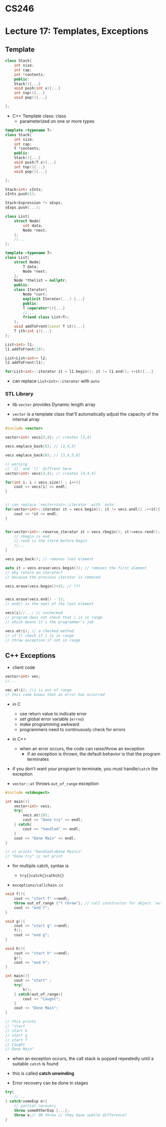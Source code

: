 # CS246
# Lecture 17: Templates, Exceptions

## Template

```cpp
class Stack{
	int size;
	int cap;
	int *contents;
	public:
	Stack(){...}
	void push(int x){...}
	int top(){...}
	void pop(){...}

};
```

- C++ Template class: class
	- parameterized on one or more types
```cpp
template <typename T>
class Stack{
	int size;
	int cap;
	T *contents;
	public:
	Stack(){...}
	void push(T x){...}
	int top(){...}
	void pop(){...}

};

Stack<int> sInts;
sInts.push(1);

Stack<Expression *> sExps;
sExps.push(...);
```

```cpp
class List{
	struct Node{
		int data;
		Node *next;
	};
	//...
};

template <typename T>
class List{
	struct Node{
		T data;
		Node *next;
	};
	Node *thelist = nullptr;
	public:
	class Iterator{
		Node *curr;
		explicit Iterator(...) {...}
		public:
		T &operator*(){...}
		//...
		friend class List<T>;
	};
	void addToFront(const T &t){...}
	T ith(int i){...}
};

List<int> l1;
l1.addToFront(10);

List<List<int>> l2;
l2.addToFront(l1);

for(List<int>::iterator it = l1.begin(); it != l1.end(); ++it){...}
```
- can replace `List<int>::iterator` with `auto`

### STL Library

- lib `vector` provides Dynamic length array

- `vector` is a template class that'll automatically adjust the capacity of the internal array

```cpp
#include <vector>

vector<int> vecs{3,4}; // creates [3,4]

vecs.emplace_back(5); // [3,4,5]

vecs.emplace_back(6); // [3,4,5,6]

// warning
// `{}` and `()` diffrent here
vector<int> vecs(3,4); // creates [4,4,4]

for(int i; i < vecs.size() ; i++){
	cout << vecs[i] << endl;
}


// can replace `vector<int>::iterator` with `auto`
for(vector<int>::iterator it = vecs.begin(); it != vecs.endl() ;++it){
	cout << *it << endl;
}


for(vector<int>::reverse_iterator it = vecs.rbegin(); it!=vecs.rend(); ++it){
	// rbegin is end
	// rend is the iterm before begin
	//...
}

vecs.pop_back(); // removes last element

auto it = vecs.erase(vecs.begin()); // removes the first element
// why return an iterator?
// because the previous iterator is removed

vecs.erase(vecs.begin()+3); // ???


vecs.erase(vecs.end() - 1);
// end() is the next of the last element

vecs[i]//...; // unchecked
// program does not check that i is in range
// which means it's the programmer's job

vecs.at(i); // a checked method
// it'll check if i is in range
// throw exception if not in range

```

## C++ Exceptions


- client code
```cpp
vector<int> vec;
//...

vec.at(i); //i is out of range
// this code knows that an error has occurred

 ```

 - in C
 	- use return value to indicate error
	- set global error variable (`errno`)
	- make programming awkward
	- programmers need to continuously check for errors

- in C++
	- when an error occurs, the code can raise/throw an exception
		- if an exception is thrown, the default behavior is that the program terminates

- if you don't want your program to terminate, you must handle/`catch` the exception

- `vector::at` throws `out_of_range` exception

```cpp
#include <stdexpect>

int main(){
	vector<int> vecs;
	try{
		vecs.at(10);
		cout << "Done try" << endl;
	} catch{
		cout << "handled" << endl;
	}
	cout << "Done Main" << endl;
}

// it prints "Handled\nDone Main\n"
// "Done try" is not print
```
- for multiple catch, syntax is 
	- `try{}catch{}cathch{}`


- `exceptions/callchain.cc`

```cpp
void f(){
	cout << "start f" <<endl;
	throw out_of_range {"f threw"}; // call constructor for object `out_of_range`
	cout << "end f";
}

void g(){
	cout << "start g" <<endl;
	f();
	cout << "end g";
}

void h(){
	cout << "start h" <<endl;
	g();
	cout << "end h";
}

int main(){
	cout << "start" ;
	try{
		h();
	} catch(out_of_range){
		cout << "Caught";
	}
	cout << "Done Main";
}

// this prints 
// "start
// start h
// start g
// start f
// Caught
// Done Main"

```

- when an exception occurs, the call stack is popped repeatedly until a suitable `catch` is found

- this is called **catch unwinding**

- Error recovery can be done in stages

```cpp
try{
	//...
} catch(someExp e){
	// partial recovery
	throw someOtherExp {...};
	throw e;// OR throw // they have subtle difference?
}
```


